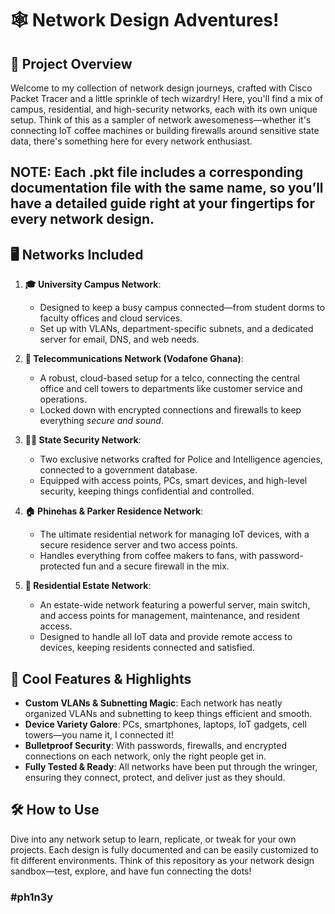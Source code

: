 # 🕸️ Network Design Adventures!

## 🚀 Project Overview
Welcome to my collection of network design journeys, crafted with Cisco Packet Tracer and a little sprinkle of tech wizardry! Here, you'll find a mix of campus, residential, and high-security networks, each with its own unique setup. Think of this as a sampler of network awesomeness—whether it's connecting IoT coffee machines or building firewalls around sensitive state data, there's something here for every network enthusiast.

## NOTE: Each .pkt file includes a corresponding documentation file with the same name, so you’ll have a detailed guide right at your fingertips for every network design.

## 🖥️ Networks Included
1. **🎓 University Campus Network**:
   - Designed to keep a busy campus connected—from student dorms to faculty offices and cloud services.
   - Set up with VLANs, department-specific subnets, and a dedicated server for email, DNS, and web needs. 

2. **📡 Telecommunications Network (Vodafone Ghana)**:
   - A robust, cloud-based setup for a telco, connecting the central office and cell towers to departments like customer service and operations.
   - Locked down with encrypted connections and firewalls to keep everything *secure and sound*.

3. **🕵️‍♂️ State Security Network**:
   - Two exclusive networks crafted for Police and Intelligence agencies, connected to a government database.
   - Equipped with access points, PCs, smart devices, and high-level security, keeping things confidential and controlled.

4. **🏠 Phinehas & Parker Residence Network**:
   - The ultimate residential network for managing IoT devices, with a secure residence server and two access points.
   - Handles everything from coffee makers to fans, with password-protected fun and a secure firewall in the mix.

5. **🏢 Residential Estate Network**:
   - An estate-wide network featuring a powerful server, main switch, and access points for management, maintenance, and resident access.
   - Designed to handle all IoT data and provide remote access to devices, keeping residents connected and satisfied.

## 🌟 Cool Features & Highlights
- **Custom VLANs & Subnetting Magic**: Each network has neatly organized VLANs and subnetting to keep things efficient and smooth.
- **Device Variety Galore**: PCs, smartphones, laptops, IoT gadgets, cell towers—you name it, I connected it!
- **Bulletproof Security**: With passwords, firewalls, and encrypted connections on each network, only the right people get in.
- **Fully Tested & Ready**: All networks have been put through the wringer, ensuring they connect, protect, and deliver just as they should.

## 🛠️ How to Use
Dive into any network setup to learn, replicate, or tweak for your own projects. Each design is fully documented and can be easily customized to fit different environments. Think of this repository as your network design sandbox—test, explore, and have fun connecting the dots!




### #ph1n3y
